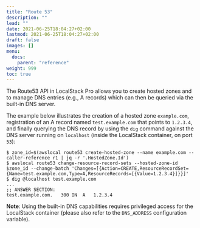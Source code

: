 ```yaml
---
title: "Route 53"
description: ""
lead: ""
date: 2021-06-25T18:04:27+02:00
lastmod: 2021-06-25T18:04:27+02:00
draft: false
images: []
menu: 
  docs:
    parent: "reference"
weight: 999
toc: true
---
```


The Route53 API in LocalStack Pro allows you to create hosted zones and to manage DNS entries (e.g., A records) which can then be queried via the built-in DNS server.

The example below illustrates the creation of a hosted zone `example.com`, registration of an A record named `test.example.com` that points to `1.2.3.4`, and finally querying the DNS record by using the `dig` command against the DNS server running on `localhost` (inside the LocalStack container, on port `53`):
```
$ zone_id=$(awslocal route53 create-hosted-zone --name example.com --caller-reference r1 | jq -r '.HostedZone.Id')
$ awslocal route53 change-resource-record-sets --hosted-zone-id $zone_id --change-batch 'Changes=[{Action=CREATE,ResourceRecordSet={Name=test.example.com,Type=A,ResourceRecords=[{Value=1.2.3.4}]}}]'
$ dig @localhost test.example.com
...
;; ANSWER SECTION:
test.example.com.	300	IN	A	1.2.3.4
```

**Note**: Using the built-in DNS capabilities requires privileged access for the LocalStack container (please also refer to the `DNS_ADDRESS` configuration variable).
